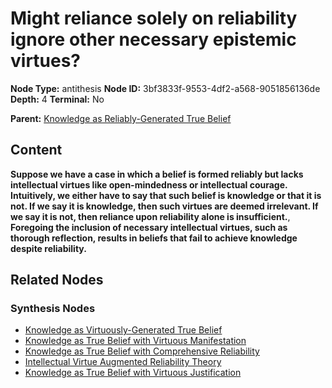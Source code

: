 # Might reliance solely on reliability ignore other necessary epistemic virtues?

**Node Type:** antithesis
**Node ID:** 3bf3833f-9553-4df2-a568-9051856136de
**Depth:** 4
**Terminal:** No

**Parent:** [Knowledge as Reliably-Generated True Belief](knowledge-as-reliably-generated-true-belief-synthesis-99798461-63d1-422c-bd78-83e2247b331b.md)

## Content

**Suppose we have a case in which a belief is formed reliably but lacks intellectual virtues like open-mindedness or intellectual courage. Intuitively, we either have to say that such belief is knowledge or that it is not. If we say it is knowledge, then such virtues are deemed irrelevant. If we say it is not, then reliance upon reliability alone is insufficient.**, **Foregoing the inclusion of necessary intellectual virtues, such as thorough reflection, results in beliefs that fail to achieve knowledge despite reliability.**

## Related Nodes

### Synthesis Nodes

- [Knowledge as Virtuously-Generated True Belief](knowledge-as-virtuously-generated-true-belief-synthesis-71a78e3e-94c7-43cc-a477-fe57b7db3bf5.md)
- [Knowledge as True Belief with Virtuous Manifestation](knowledge-as-true-belief-with-virtuous-manifestation-synthesis-c76d46bf-6228-4cd5-b8d1-eeaff1f1caae.md)
- [Knowledge as True Belief with Comprehensive Reliability](knowledge-as-true-belief-with-comprehensive-reliability-synthesis-b08d1298-30e9-4f04-bd22-5cdf3c108ae2.md)
- [Intellectual Virtue Augmented Reliability Theory](intellectual-virtue-augmented-reliability-theory-synthesis-46199f91-ad3c-4739-a0c4-551d8d3ed90b.md)
- [Knowledge as True Belief with Virtuous Justification](knowledge-as-true-belief-with-virtuous-justification-synthesis-848d31e6-a706-44eb-91ca-ddc9d6beb65b.md)
